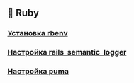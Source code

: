 ## 💎 Ruby

### [Установка rbenv](install.md)

### [Настройка rails_semantic_logger](semantic_logger.md)

### [Настройка puma](puma.md)